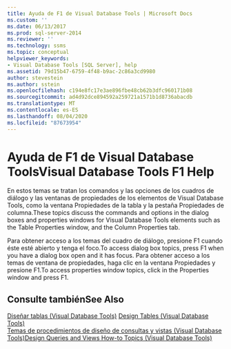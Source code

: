 ```yaml
---
title: Ayuda de F1 de Visual Database Tools | Microsoft Docs
ms.custom: ''
ms.date: 06/13/2017
ms.prod: sql-server-2014
ms.reviewer: ''
ms.technology: ssms
ms.topic: conceptual
helpviewer_keywords:
- Visual Database Tools [SQL Server], help
ms.assetid: 79d15b47-6759-4f48-b9ac-2c86a3cd9980
author: stevestein
ms.author: sstein
ms.openlocfilehash: c194e8fc17e3ae896fbe48cb62b3dfc960171b08
ms.sourcegitcommit: ad4d92dce894592a259721a1571b1d8736abacdb
ms.translationtype: MT
ms.contentlocale: es-ES
ms.lasthandoff: 08/04/2020
ms.locfileid: "87673954"
---
```

# <a name="visual-database-tools-f1-help"></a><span data-ttu-id="d0913-102">Ayuda de F1 de Visual Database Tools</span><span class="sxs-lookup"><span data-stu-id="d0913-102">Visual Database Tools F1 Help</span></span>
  <span data-ttu-id="d0913-103">En estos temas se tratan los comandos y las opciones de los cuadros de diálogo y las ventanas de propiedades de los elementos de Visual Database Tools, como la ventana Propiedades de la tabla y la pestaña Propiedades de columna.</span><span class="sxs-lookup"><span data-stu-id="d0913-103">These topics discuss the commands and options in the dialog boxes and properties windows for Visual Database Tools elements such as the Table Properties window, and the Column Properties tab.</span></span>  
  
 <span data-ttu-id="d0913-104">Para obtener acceso a los temas del cuadro de diálogo, presione F1 cuando éste esté abierto y tenga el foco.</span><span class="sxs-lookup"><span data-stu-id="d0913-104">To access dialog box topics, press F1 when you have a dialog box open and it has focus.</span></span> <span data-ttu-id="d0913-105">Para obtener acceso a los temas de ventana de propiedades, haga clic en la ventana Propiedades y presione F1.</span><span class="sxs-lookup"><span data-stu-id="d0913-105">To access properties window topics, click in the Properties window and press F1.</span></span>  
  
## <a name="see-also"></a><span data-ttu-id="d0913-106">Consulte también</span><span class="sxs-lookup"><span data-stu-id="d0913-106">See Also</span></span>  
 <span data-ttu-id="d0913-107">[Diseñar tablas &#40;Visual Database Tools&#41;](visual-database-tools.md) </span><span class="sxs-lookup"><span data-stu-id="d0913-107">[Design Tables &#40;Visual Database Tools&#41;](visual-database-tools.md) </span></span>  
 [<span data-ttu-id="d0913-108">Temas de procedimientos de diseño de consultas y vistas &#40;Visual Database Tools&#41;</span><span class="sxs-lookup"><span data-stu-id="d0913-108">Design Queries and Views How-to Topics &#40;Visual Database Tools&#41;</span></span>](design-queries-and-views-how-to-topics-visual-database-tools.md)  
  
  
